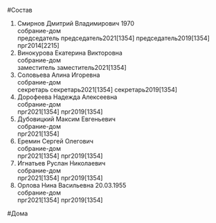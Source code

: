 #Состав  
1. Смирнов Дмитрий Владимирович 1970  
    собрание-дом  
    председатель председатель2021[1354] председатель2019[1354] прг2014[2215]  
2. Винокурова Екатерина Викторовна  
    собрание-дом  
    заместитель заместитель2021[1354]  
3. Соловьева Алина Игоревна  
    собрание-дом  
    секретарь секретарь2021[1354] секретарь2019[1354]  
4. Дорофеева Надежда Алексеевна  
    собрание-дом  
    прг2021[1354] прг2019[1354]  
5. Дубовицкий Максим Евгеньевич  
    собрание-дом  
    прг2021[1354]  
6. Еремин Сергей Олегович  
    собрание-дом  
    прг2021[1354] прг2019[1354]  
7. Игнатьев Руслан Николаевич  
    собрание-дом  
    прг2021[1354] прг2019[1354]  
8. Орлова Нина Васильевна 20.03.1955  
    собрание-дом  
    прг2021[1354] прг2019[1354]  
  
#Дома  
  
